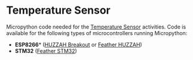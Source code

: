 # Temperature Sensor

Micropython code needed for the [Temperature Sensor](http://www.publicsensors.org/temperature-sensor/) activities. Code is available for the following types of microcontrollers running Micropython:
- **ESP8266*** ([HUZZAH Breakout](https://www.adafruit.com/product/2471) or [Feather HUZZAH](https://www.adafruit.com/product/2821))
- **STM32** ([Feather STM32](https://www.adafruit.com/product/4382))
